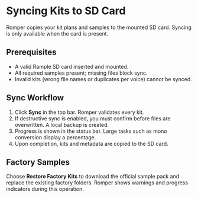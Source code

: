# Syncing Kits to SD Card

Romper copies your kit plans and samples to the mounted SD card. Syncing is only available when the card is present.

## Prerequisites

- A valid Rample SD card inserted and mounted.
- All required samples present; missing files block sync.
- Invalid kits (wrong file names or duplicates per voice) cannot be synced.

## Sync Workflow

1. Click **Sync** in the top bar. Romper validates every kit.
2. If destructive sync is enabled, you must confirm before files are overwritten. A local backup is created.
3. Progress is shown in the status bar. Large tasks such as mono conversion display a percentage.
4. Upon completion, kits and metadata are copied to the SD card.

## Factory Samples

Choose **Restore Factory Kits** to download the official sample pack and replace the existing factory folders. Romper shows warnings and progress indicators during this operation.
